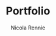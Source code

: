 ---
title: Portfolio
description: "Overview of academic research and data science projects."
author: "Nicola Rennie"
show_post_thumbnail: true
images:
- featured.png
show_author_byline: false
show_post_date: false
type: portfolio
layout: list-grid 
cascade:    
  show_author_byline: true
  show_post_date: false
  show_comments: false
---